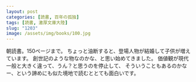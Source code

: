 ```yaml
---
layout: post
categories: [読書, 百年の孤独]
tags: [読書, 激厚文庫大陸]
slug: "1203"
image: /assets/img/books/100.jpg
---
```


朝読書。150ページまで。
ちょっと油断すると、登場人物が結婚して子供が増えています。
創世記のような物なのかな、と思い始めてきました。
価値観が現代一般と大きく違って、うん？と思うのを停止して、
そういうこともあるのかなー、という諦めにも似た境地で読むととても面白いです。
